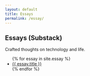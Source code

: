 ```yaml
---
layout: default
title: Essays
permalink: /essay/
---
```


## Essays (Substack)

Crafted thoughts on technology and life.

<ul>
  {% for essay in site.essay %}
  <li><a href="{{ essay.url }}" class="essay-preview">{{ essay.title }}</a></li>
  {% endfor %}
</ul>


<form>
  <!-- Form stuff -->
</form>
